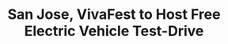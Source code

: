 ---
title: San Jose, VivaFest to Host Free Electric Vehicle Test-Drive
image: /images/carousel/01-EV_SanJose04.jpg
order: 1
---